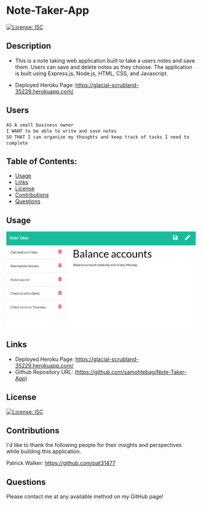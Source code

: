 # Note-Taker-App

[![License: ISC](https://img.shields.io/badge/License-ISC-blue.svg)](https://opensource.org/licenses/ISC)

## Description

* This is a note taking web application built to take a users notes and save them. Users can save and delete notes as they choose. The application is built using Express.js, Node.js, HTML, CSS, and Javascript.

* Deployed Heroku Page: https://glacial-scrubland-35229.herokuapp.com/

## Users

```
AS A small business owner
I WANT to be able to write and save notes
SO THAT I can organize my thoughts and keep track of tasks I need to complete
```

## Table of Contents:
  * [Usage](#usage)
  * [Links](#links)
  * [License](#license)
  * [Contributions](#contributions)
  * [Questions](#questions)

## Usage

 ![Demo](Assets/11-express-homework-demo-02.png)

## Links
 
  * Deployed Heroku Page: https://glacial-scrubland-35229.herokuapp.com/
  * Github Repository URL: (https://github.com/samohtebag/Note-Taker-App)

## License

[![License: ISC](https://img.shields.io/badge/License-ISC-blue.svg)](https://opensource.org/licenses/ISC)

## Contributions

I'd like to thank the following people for their insights and perspectives while building this application.

Patrick Walker: https://github.com/pat31477
  

## Questions

Please contact me at any available method on my GitHub page!